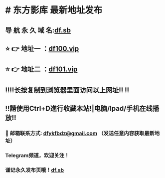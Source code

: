 # # 东方影库 最新地址发布 
## 导 航 永 久 域 名:[df.sb](https://df100.vip:8888/?channel=boke13)
## ⭐️ 👉 地址一 ：[df100.vip](https://df100.vip:8888/?channel=boke13)
## ⭐️ 👉 地址二 ：[df101.vip](https://df101.vip:8888/?channel=boke13)
## ‼️‼️长按复制到浏览器里面访问以上网址‼️  ‼️
## ‼️請使用Ctrl+D進行收藏本站!|电脑/Ipad/手机在线播放‼️
### 📧 邮箱联系方式: dfykfbdz@gmail.com （发送任意内容获取最新地址）
### Telegram频道，欢迎关注！
### 谨记永久发布页哦！[df.sb](https://df100.vip:8888/?channel=boke13)

